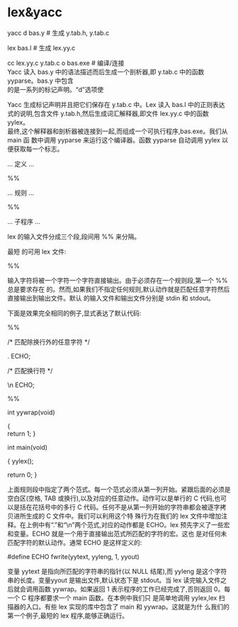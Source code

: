 # lex&yacc

yacc ­d bas.y         \# 生成 y.tab.h, y.tab.c

lex bas.l            \# 生成 lex.yy.c

cc lex.yy.c y.tab.c ­o bas.exe   \# 编译/连接  
Yacc 读入 bas.y 中的语法描述而后生成一个剖析器,即 y.tab.c 中的函数 yyparse。bas.y 中包含  
的是一系列的标记声明。“­d”选项使

Yacc 生成标记声明并且把它们保存在 y.tab.c 中。Lex 读入 bas.l 中的正则表达式的说明,包含文件 y.tab.h,然后生成词汇解释器,即文件 lex.yy.c 中的函数 yylex。  
最终,这个解释器和剖析器被连接到一起,而组成一个可执行程序,bas.exe。我们从 main 函 数中调用 yyparse 来运行这个编译器。函数 yyparse 自动调用 yylex 以便获取每一个标志。

... 定义 ...

%%

... 规则 ...

%%

... 子程序 ...

lex 的输入文件分成三个段,段间用 %% 来分隔。

最短 的可用 lex 文件:

%%

输入字符将被一个字符一个字符直接输出。由于必须存在一个规则段,第一个 %% 总是要求存在 的。然而,如果我们不指定任何规则,默认动作就是匹配任意字符然后直接输出到输出文件。默认 的输入文件和输出文件分别是 stdin 和 stdout。

下面是效果完全相同的例子,显式表达了默认代码:

%%

/\* 匹配除换行外的任意字符 \*/

. ECHO;

/\* 匹配换行符 \*/

\n ECHO;

%%

int yywrap\(void\)

{  
return 1; }

int main\(void\)

{ yylex\(\);

return 0; }

上面规则段中指定了两个范式。每一个范式必须从第一列开始。紧跟后面的必须是空白区\(空格, TAB 或换行\),以及对应的任意动作。动作可以是单行的 C 代码,也可以是括在花括号中的多行 C 代码。任何不是从第一列开始的字符串都会被逐字拷贝进所生成的 C 文件中。我们可以利用这个特 殊行为在我们的 lex 文件中增加注释。在上例中有“.”和“\n”两个范式,对应的动作都是 ECHO。lex 预先字义了一些宏和变量。ECHO 就是一个用于直接输出范式所匹配的字符的宏。这也 是对任何未匹配字符的默认动作。通常 ECHO 是这样定义的:

\#define ECHO fwrite\(yytext, yyleng, 1, yyout\)

变量 yytext 是指向所匹配的字符串的指针\(以 NULL 结尾\),而 yyleng 是这个字符串的长度。变量yyout 是输出文件,默认状态下是 stdout。当 lex 读完输入文件之后就会调用函数 yywrap。如果返回 1 表示程序的工作已经完成了,否则返回 0。每一个 C 程序都要求一个 main 函数。在本例中我们只 是简单地调用 yylex,lex 扫描器的入口。有些 lex 实现的库中包含了 main 和 yywrap。这就是为什 么我们的第一个例子,最短的 lex 程序,能够正确运行。


